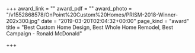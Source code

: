 +++
award_link = ""
award_pdf = ""
award_photo = "/v1552868578/OnPoint%20Custom%20Homes/PRISM-2018-Winner-202x300.jpg"
date = "2019-03-20T02:04:32+00:00"
page_kind = "award"
title = "Best Custom Home Design, Best Whole Home Remodel, Best Campaign - Ronald McDonald"

+++
